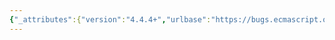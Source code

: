 ```yaml
---
{"_attributes":{"version":"4.4.4+","urlbase":"https://bugs.ecmascript.org/","maintainer":"dherman@mozilla.com"},"bug":{"bug_id":2759,"creation_ts":"2014-05-01 07:20:00 -0700","short_desc":"9.2.8.1 %ThrowTypeError% ( ): Typo \"a\" -> \"an\"","delta_ts":"2014-06-12 15:25:03 -0700","product":"Draft for 6th Edition","component":"editorial issue","version":"Rev 24: April 27, 2014 Draft","rep_platform":"All","op_sys":"All","bug_status":"RESOLVED","resolution":"FIXED","priority":"Normal","bug_severity":"normal","everconfirmed":true,"reporter":{"uid":"andrebargull","name":"André Bargull"},"assigned_to":{"uid":"allen","name":"Allen Wirfs-Brock"},"long_desc":[{"commentid":8051,"comment_count":0,"who":{"uid":"andrebargull","name":"André Bargull"},"bug_when":"2014-05-01 07:20:28 -0700","thetext":"9.2.8.1 %ThrowTypeError% ( ), preamble\n\nChange \"a anonymous\" to \"an anonymous\"."},{"commentid":8251,"comment_count":1,"who":{"uid":"allen","name":"Allen Wirfs-Brock"},"bug_when":"2014-05-09 11:05:22 -0700","thetext":"fixed in rev25 editor's draft"},{"commentid":8920,"comment_count":2,"who":{"uid":"allen","name":"Allen Wirfs-Brock"},"bug_when":"2014-06-12 15:25:03 -0700","thetext":"in rev25"}]}}
---
```

